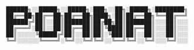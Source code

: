 
  ██████╗░░█████╗░░█████╗░███╗░░██╗░█████╗░████████╗
  ██╔══██╗██╔══██╗██╔══██╗████╗░██║██╔══██╗╚══██╔══╝
  ██████╔╝██║░░██║███████║██╔██╗██║███████║░░░██║░░░
  ██╔═══╝░██║░░██║██╔══██║██║╚████║██╔══██║░░░██║░░░
  ██║░░░░░╚█████╔╝██║░░██║██║░╚███║██║░░██║░░░██║░░░
  ╚═╝░░░░░░╚════╝░╚═╝░░╚═╝╚═╝░░╚══╝╚═╝░░╚═╝░░░╚═╝░░░

